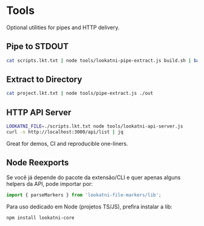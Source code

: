 # Tools

Optional utilities for pipes and HTTP delivery.

## Pipe to STDOUT

```bash
cat scripts.lkt.txt | node tools/lookatni-pipe-extract.js build.sh | bash
```

## Extract to Directory

```bash
cat project.lkt.txt | node tools/pipe-extract.js ./out
```

## HTTP API Server

```bash
LOOKATNI_FILE=./scripts.lkt.txt node tools/lookatni-api-server.js
curl -s http://localhost:3000/api/list | jq
```

Great for demos, CI and reproducible one-liners.

## Node Reexports

Se você já depende do pacote da extensão/CLI e quer apenas alguns helpers da API, pode importar por:

```ts
import { parseMarkers } from 'lookatni-file-markers/lib';
```

Para uso dedicado em Node (projetos TS/JS), prefira instalar a lib:

```bash
npm install lookatni-core
```
